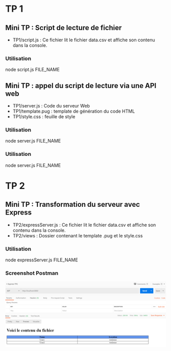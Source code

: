 # TP 1

## Mini TP : Script de lecture de fichier

* TP1/script.js : Ce fichier lit le fichier data.csv et affiche son  contenu dans la console.

### Utilisation
  node script.js FILE_NAME

## Mini TP : appel du script de lecture via une API web

* TP1/server.js : Code du serveur Web
* TP1/template.pug : template de génération du code HTML
* TP1/style.css : feuille de style 

### Utilisation
  node server.js FILE_NAME

### Utilisation
  node server.js FILE_NAME

# TP 2
## Mini TP : Transformation du serveur avec Express

* TP2/expressServer.js : Ce fichier lit le fichier data.csv et affiche son contenu dans la console.
* TP2/views : Dossier contenant le template .pug et le style.css

### Utilisation
  node expressServer.js FILE_NAME

### Screenshot Postman 

![alt text](./TP2/Screenshot/TP2.PNG) 
